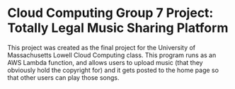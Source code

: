 # Cloud Computing Group 7 Project: Totally Legal Music Sharing Platform
This project was created as the final project for the University of Massachusetts Lowell Cloud Computing class.
This program runs as an AWS Lambda function, and allows users to upload music (that they obviously hold the copyright for) and it gets posted to
the home page so that other users can play those songs.
